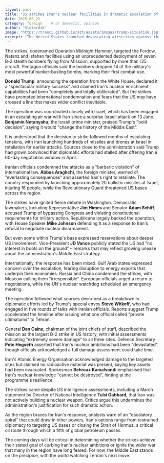```yaml
---
layout: post
title: "US strikes Iran's nuclear facilities in dramatic escalation of Middle East crisis"
date: 2025-06-22
category: foreign    # or domestic, opinion
author: "Sloterdik"
image: "https://tramci.github.io/azt/assets/images/trump-situation.jpg"  # optional
excerpt: "The United States launched devastating airstrikes against three of Iran's most sensitive nuclear sites on Sunday, marking the most significant American military action on Iranian soil since the 1979 revolution and raising fears of a broader regional war."
---
```


The strikes, codenamed Operation Midnight Hammer, targeted the Fordow, Natanz and Isfahan facilities using an unprecedented deployment of seven B-2 stealth bombers flying from Missouri, supported by more than 125 aircraft. Pentagon officials said the bombers dropped 14 of the military's most powerful bunker-busting bombs, marking their first combat use.

**Donald Trump**, announcing the operation from the White House, declared it a "spectacular military success" and claimed Iran's nuclear enrichment capabilities had been "completely and totally obliterated". But the strikes have prompted international condemnation and fears that the US may have crossed a line that makes wider conflict inevitable.

The operation was coordinated closely with Israel, which has been engaged in an escalating air war with Iran since a surprise Israeli attack on 13 June. **Benjamin Netanyahu**, the Israeli prime minister, praised Trump's "bold decision", saying it would "change the history of the Middle East".

It is understood that the decision to strike followed months of escalating tensions, with Iran launching hundreds of missiles and drones at Israel in retaliation for earlier attacks. Sources close to the administration said Trump had grown convinced that diplomatic efforts had stalled after offering Iran a 60-day negotiation window in April.

Iranian officials condemned the attacks as a "barbaric violation" of international law. **Abbas Araghchi**, the foreign minister, warned of "everlasting consequences" and asserted Iran's right to retaliate. The country responded by launching approximately 20 ballistic missiles at Israel, injuring 16 people, while the Revolutionary Guard threatened US bases across the region.

The strikes have ignited fierce debate in Washington. Democratic lawmakers, including Representative **Jim Himes** and Senator **Adam Schiff**, accused Trump of bypassing Congress and violating constitutional requirements for military action. Republicans largely backed the operation, with House Speaker **Mike Johnson** defending it as a response to Iran's refusal to negotiate nuclear disarmament.

But even some within Trump's base expressed reservations about deeper US involvement. Vice-President **JD Vance** publicly stated the US had "no interest in boots on the ground" – remarks that may reflect growing unease about the administration's Middle East strategy.

Internationally, the response has been mixed. Gulf Arab states expressed concern over the escalation, fearing disruption to energy exports that underpin their economies. Russia and China condemned the strikes, with Moscow calling them "irresponsible". European officials urged a return to negotiations, while the UN's nuclear watchdog scheduled an emergency meeting.

The operation followed what sources described as a breakdown in diplomatic efforts led by Trump's special envoy **Steve Witkoff**, who had engaged in five rounds of talks with Iranian officials. Reports suggest Trump accelerated the timeline after issuing what one official called "private ultimatums" to Tehran.

General **Dan Caine**, chairman of the joint chiefs of staff, described the mission as the largest B-2 strike in US history, with initial assessments indicating "extremely severe damage" to all three sites. Defence Secretary **Pete Hegseth** asserted that Iran's nuclear ambitions had been "devastated", though officials acknowledged a full damage assessment could take time.

Iran's Atomic Energy Organisation acknowledged damage to the targeted sites but claimed no radioactive material was present, saying key assets had been evacuated. Spokesman **Behrouz Kamalvandi** emphasised that Iran's nuclear knowledge "cannot be destroyed", hinting at the programme's resilience.

The strikes came despite US intelligence assessments, including a March statement by Director of National Intelligence **Tulsi Gabbard**, that Iran was not actively building a nuclear weapon. Critics argue this undermines the administration's justification for such dramatic action.

As the region braces for Iran's response, analysts warn of an "escalatory spiral" that could draw in other powers. Iran's options range from restrained diplomacy to targeting US bases or closing the Strait of Hormuz, a critical oil route through which a fifth of global petroleum passes.

The coming days will be critical in determining whether the strikes achieve their stated goal of curbing Iran's nuclear ambitions or ignite the wider war that many in the region have long feared. For now, the Middle East stands on the precipice, with the world watching Tehran's next move.


